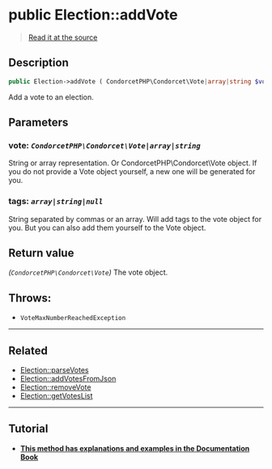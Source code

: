 # public Election::addVote

> [Read it at the source](https://github.com/julien-boudry/Condorcet/blob/master/src/ElectionProcess/VotesProcess.php#L188)

## Description    

```php
public Election->addVote ( CondorcetPHP\Condorcet\Vote|array|string $vote [, array|string|null $tags = null] ): CondorcetPHP\Condorcet\Vote
```

Add a vote to an election.

## Parameters

### **vote:** *`CondorcetPHP\Condorcet\Vote|array|string`*   
String or array representation. Or CondorcetPHP\Condorcet\Vote object. If you do not provide a Vote object yourself, a new one will be generated for you.    

### **tags:** *`array|string|null`*   
String separated by commas or an array. Will add tags to the vote object for you. But you can also add them yourself to the Vote object.    


## Return value   

*(`CondorcetPHP\Condorcet\Vote`)* The vote object.



## Throws:   

* ```VoteMaxNumberReachedException``` 

---------------------------------------

## Related

* [Election::parseVotes](/Docs/api-reference/Election%20Class/Election--parseVotes.md)    
* [Election::addVotesFromJson](/Docs/api-reference/Election%20Class/Election--addVotesFromJson.md)    
* [Election::removeVote](/Docs/api-reference/Election%20Class/Election--removeVote.md)    
* [Election::getVotesList](/Docs/api-reference/Election%20Class/Election--getVotesList.md)    

---------------------------------------

## Tutorial

* **[This method has explanations and examples in the Documentation Book](https://docs.condorcet.io/book/3.AsPhpLibrary/5.Votes/1.AddVotes)**    

